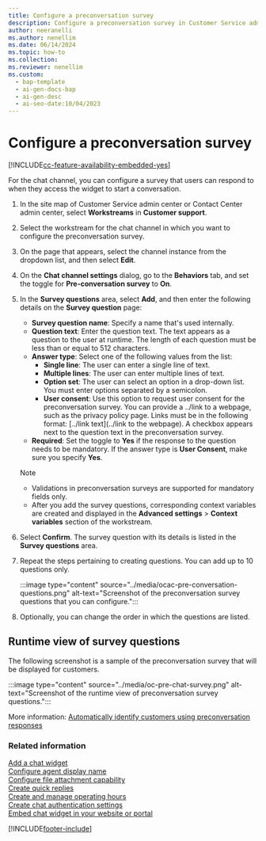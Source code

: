 ```yaml
---
title: Configure a preconversation survey
description: Configure a preconversation survey in Customer Service admin center to ask customers questions before they start a conversation.
author: neeranelli
ms.author: nenellim
ms.date: 06/14/2024
ms.topic: how-to
ms.collection:
ms.reviewer: nenellim
ms.custom:
  - bap-template
  - ai-gen-docs-bap
  - ai-gen-desc
  - ai-seo-date:10/04/2023
---
```


# Configure a preconversation survey

[!INCLUDE[cc-feature-availability-embedded-yes](../../includes/cc-feature-availability-embedded-yes.md)]


For the chat channel, you can configure a survey that users can respond to when they access the widget to start a conversation.

1. In the site map of Customer Service admin center or Contact Center admin center, select **Workstreams** in **Customer support**.

1. Select the workstream for the chat channel in which you want to configure the preconversation survey.

1. On the page that appears, select the channel instance from the dropdown list, and then select **Edit**.

1. On the **Chat channel settings** dialog, go to the **Behaviors** tab, and set the toggle for **Pre-conversation survey** to **On**.

1. In the **Survey questions** area, select **Add**, and then enter the following details on the **Survey question** page:
   - **Survey question name**: Specify a name that's used internally.
   - **Question text**: Enter the question text. The text appears as a question to the user at runtime. The length of each question must be less than or equal to 512 characters.
   - **Answer type**: Select one of the following values from the list:
        - **Single line**: The user can enter a single line of text.
        - **Multiple lines**: The user can enter multiple lines of text.
        - **Option set**: The user can select an option in a drop-down list. You must enter options separated by a semicolon.
        - **User consent**: Use this option to request user consent for the preconversation survey. You can provide a ../link to a webpage, such as the privacy policy page. Links must be in the following format: [../link text](../link to the webpage). A checkbox appears next to the question text in the preconversation survey.
   - **Required**: Set the toggle to **Yes** if the response to the question needs to be mandatory. If the answer type is **User Consent**, make sure you specify **Yes**.

    > [!NOTE]
    > - Validations in preconversation surveys are supported for mandatory fields only.
    > - After you add the survey questions, corresponding context variables are created and displayed in the **Advanced settings** > **Context variables** section of the workstream.

1. Select **Confirm**. The survey question with its details is listed in the **Survey questions** area.

1. Repeat the steps pertaining to creating questions. You can add up to 10 questions only.

      :::image type="content" source="../media/ocac-pre-conversation-questions.png" alt-text="Screenshot of the preconversation survey questions that you can configure.":::
    

1. Optionally, you can change the order in which the questions are listed.


## Runtime view of survey questions

The following screenshot is a sample of the preconversation survey that will be displayed for customers.

  :::image type="content" source="../media/oc-pre-chat-survey.png" alt-text="Screenshot of the runtime view of preconversation survey questions.":::

More information: [Automatically identify customers using preconversation responses](record-identification-rule.md)

### Related information

[Add a chat widget](add-chat-widget.md)  
[Configure agent display name](agent-display-name.md)  
[Configure file attachment capability](configure-file-attachment.md)  
[Create quick replies](create-quick-replies.md)  
[Create and manage operating hours](create-operating-hours.md)   
[Create chat authentication settings](create-chat-auth-settings.md)  
[Embed chat widget in your website or portal](embed-chat-widget-portal.md)  


[!INCLUDE[footer-include](../../includes/footer-banner.md)]
